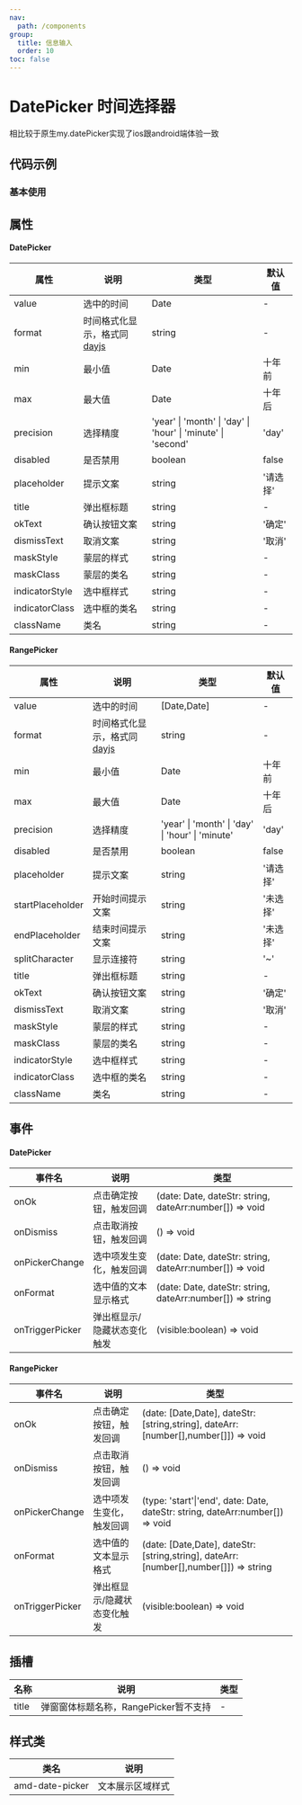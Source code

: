 ```yaml
---
nav:
  path: /components
group:
  title: 信息输入
  order: 10
toc: false
---
```

# DatePicker 时间选择器
相比较于原生my.datePicker实现了ios跟android端体验一致
## 代码示例
### 基本使用
<code src='../../demo/pages/DatePicker'></code>



## 属性
#### DatePicker
| 属性 |  说明 | 类型 | 默认值 |
| -----|-----|-----|-----|
| value |  选中的时间 | Date | - |
| format | 时间格式化显示，格式同[dayjs](https://day.js.org/docs/zh-CN/display/format) | string | - |
| min |  最小值 | Date | 十年前 |
| max | 最大值 | Date | 十年后 |
| precision | 选择精度 | 'year' &verbar; 'month' &verbar; 'day' &verbar; 'hour' &verbar; 'minute' &verbar; 'second' | 'day' |
| disabled |  是否禁用 | boolean | false |
| placeholder | 提示文案 | string | '请选择' | 
| title |  弹出框标题 | string | - |
| okText | 确认按钮文案 | string | '确定' |
| dismissText |  取消文案 | string | '取消' |  |
| maskStyle | 蒙层的样式 | string | - | 
| maskClass |  蒙层的类名 | string | - |
| indicatorStyle | 选中框样式  | string | - |
| indicatorClass | 选中框的类名 | string | - | 
| className | 类名| string | - |

#### RangePicker
| 属性 |  说明 | 类型 | 默认值 |
| -----|-----|-----|-----|
| value |  选中的时间 | [Date,Date] | - |
| format | 时间格式化显示，格式同[dayjs](https://day.js.org/docs/zh-CN/display/format) | string | - |
| min |  最小值 | Date | 十年前 |
| max | 最大值 | Date | 十年后 |
| precision | 选择精度 | 'year' &verbar; 'month' &verbar; 'day' &verbar; 'hour' &verbar; 'minute' | 'day' |
| disabled |  是否禁用 | boolean | false |
| placeholder | 提示文案 | string | '请选择' | 
| startPlaceholder | 开始时间提示文案 | string | '未选择' | 
| endPlaceholder | 结束时间提示文案 | string | '未选择' | 
| splitCharacter | 显示连接符 | string | '~' | 
| title |  弹出框标题 | string | - |
| okText | 确认按钮文案 | string | '确定' |
| dismissText |  取消文案 | string | '取消' |  |
| maskStyle | 蒙层的样式 | string | - | 
| maskClass |  蒙层的类名 | string | - |
| indicatorStyle | 选中框样式  | string | - |
| indicatorClass | 选中框的类名 | string | - | 
| className | 类名| string | - |

## 事件
#### DatePicker
| 事件名 | 说明 | 类型 |
| -----|-----|-----|
| onOk | 点击确定按钮，触发回调 | (date: Date, dateStr: string, dateArr:number[]) => void |
| onDismiss | 点击取消按钮，触发回调 | () => void |
| onPickerChange | 选中项发生变化，触发回调 | (date: Date, dateStr: string, dateArr:number[]) => void |
| onFormat | 选中值的文本显示格式 | (date: Date, dateStr: string, dateArr:number[]) => string |
| onTriggerPicker | 弹出框显示/隐藏状态变化触发 | (visible:boolean) => void |

#### RangePicker
| 事件名 | 说明 | 类型 |
| -----|-----|-----|
| onOk | 点击确定按钮，触发回调 | (date: [Date,Date], dateStr: [string,string], dateArr:[number[],number[]]) => void |
| onDismiss | 点击取消按钮，触发回调 | () => void |
| onPickerChange | 选中项发生变化，触发回调 | (type: 'start'\|'end', date: Date, dateStr: string, dateArr:number[]) => void |
| onFormat | 选中值的文本显示格式 | (date: [Date,Date], dateStr: [string,string], dateArr:[number[],number[]]) => string |
| onTriggerPicker | 弹出框显示/隐藏状态变化触发 | (visible:boolean) => void |

## 插槽
| 名称 | 说明 | 类型 |
| -----|-----|-----|
| title | 弹窗窗体标题名称，RangePicker暂不支持 |  - |

## 样式类
| 类名 | 说明 |
| -----|-----|
| amd-date-picker | 文本展示区域样式 |
